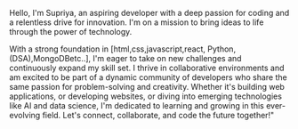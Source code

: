 Hello, I'm Supriya, an aspiring developer with a deep passion for coding and a relentless drive for innovation.
I'm on a mission to bring ideas to life through the power of technology.

With a strong foundation in [html,css,javascript,react, Python,(DSA),MongoDBetc..], I'm eager to take on new challenges and continuously expand my skill set.
I thrive in collaborative environments and am excited to be part of a dynamic community of developers who share the same passion for problem-solving and creativity.
Whether it's building web applications, or developing websites, or diving into emerging technologies like AI and data science, 
I'm dedicated to learning and growing in this ever-evolving field.
Let's connect, collaborate, and code the future together!"

